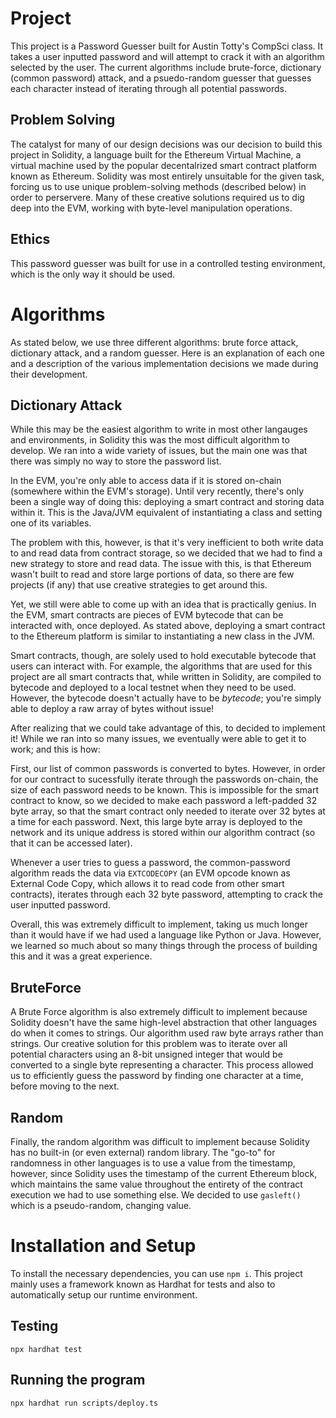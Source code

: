 # Project

This project is a Password Guesser built for Austin Totty's CompSci class. It takes a user inputted password and will attempt to crack it with an algorithm selected by the user. The current algorithms include brute-force, dictionary (common password) attack, and a psuedo-random guesser that guesses each character instead of iterating through all potential passwords.

## Problem Solving

The catalyst for many of our design decisions was our decision to build this project in Solidity, a language built for the Ethereum Virtual Machine, a virtual machine used by the popular decentalrized smart contract platform known as Ethereum. Solidity was most entirely unsuitable for the given task, forcing us to use unique problem-solving methods (described below) in order to perservere. Many of these creative solutions required us to dig deep into the EVM, working with byte-level manipulation operations.

## Ethics

This password guesser was built for use in a controlled testing environment, which is the only way it should be used.

# Algorithms

As stated below, we use three different algorithms: brute force attack, dictionary attack, and a random guesser. Here is an explanation of each one and a description of the various implementation decisions we made during their development.

## Dictionary Attack

While this may be the easiest algorithm to write in most other langauges and environments, in Solidity this was the most difficult algorithm to develop. We ran into a wide variety of issues, but the main one was that there was simply no way to store the password list.

In the EVM, you're only able to access data if it is stored on-chain (somewhere within the EVM's storage). Until very recently, there's only been a single way of doing this: deploying a smart contract and storing data within it. This is the Java/JVM equivalent of instantiating a class and setting one of its variables.

The problem with this, however, is that it's very inefficient to both write data to and read data from contract storage, so we decided that we had to find a new strategy to store and read data. The issue with this, is that Ethereum wasn't built to read and store large portions of data, so there are few projects (if any) that use creative strategies to get around this.

Yet, we still were able to come up with an idea that is practically genius. In the EVM, smart contracts are pieces of EVM bytecode that can be interacted with, once deployed. As stated above, deploying a smart contract to the Ethereum platform is similar to instantiating a new class in the JVM.

Smart contracts, though, are solely used to hold executable bytecode that users can interact with. For example, the algorithms that are used for this project are all smart contracts that, while written in Solidity, are compiled to bytecode and deployed to a local testnet when they need to be used. However, the bytecode doesn't actually have to be *bytecode*; you're simply able to deploy a raw array of bytes without issue!

After realizing that we could take advantage of this, to decided to implement it! While we ran into so many issues, we eventually were able to get it to work; and this is how:

First, our list of common passwords is converted to bytes. However, in order for our contract to sucessfully iterate through the passwords on-chain, the size of each password needs to be known. This is impossible for the smart contract to know, so we decided to make each password a left-padded 32 byte array, so that the smart contract only needed to iterate over 32 bytes at a time for each password. Next, this large byte array is deployed to the network and its unique address is stored within our algorithm contract (so that it can be accessed later).

Whenever a user tries to guess a password, the common-password algorithm reads the data via `EXTCODECOPY` (an EVM opcode known as External Code Copy, which allows it to read code from other smart contracts), iterates through each 32 byte password, attempting to crack the user inputted password.

Overall, this was extremely difficult to implement, taking us much longer than it would have if we had used a language like Python or Java. However, we learned so much about so many things through the process of building this and it was a great experience.

## BruteForce

A Brute Force algorithm is also extremely difficult to implement because Solidity doesn't have the same high-level abstraction that other languages do when it comes to strings. Our algorithm used raw byte arrays rather than strings. Our creative solution for this problem was to iterate over all potential characters using an 8-bit unsigned integer that would be converted to a single byte representing a character. This process allowed us to efficiently guess the password by finding one character at a time, before moving to the next.

## Random

Finally, the random algorithm was difficult to implement because Solidity has no built-in (or even external) random library. The "go-to" for randomness in other languages is to use a value from the timestamp, however, since Solidity uses the timestamp of the current Ethereum block, which maintains the same value throughout the entirety of the contract execution we had to use something else. We decided to use `gasleft()` which is a pseudo-random, changing value.

# Installation and Setup

To install the necessary dependencies, you can use `npm i`. This project mainly uses a framework known as Hardhat for tests and also to automatically setup our runtime environment.

## Testing

`npx hardhat test`

## Running the program

`npx hardhat run scripts/deploy.ts`
